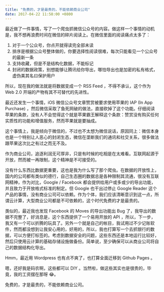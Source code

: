 ```yaml
---
title: "免费的，才是最贵的，不能依赖商业公司"
date: 2017-04-22 11:58:00 +0800
---
```


最近做了一件事情，写了一个爬虫抓微信公众号的内容。做这样一个事情的动机是，我不想再浪费时间在微信的碎片阅读上。在微信里面的阅读痛点太多了：

1. 对于一个公众号，你点开就得读完全部未读
2. 排序是根据公众号整体做的，你要选择性阅读很难，每次只能看见一个公众号的最新一条
3. 支持收藏，但是不是结构化数据，不能标记
4. 封闭的数据政策，别想能够让腾讯给你导出，哪怕导出也是加密的私有格式，虚伪美其名曰保护用户

所以，现在我的做法就是将数据变成一个 RSS Feed ，不得不承认，这个作为 Web 2.0 开端的产物有其不可替代的先进性。

最近还发生一个事情，iOS 微信公众号文章赞赏被要求使用苹果的 IAP (In App Purchase) ，然后微信采取了鱼死网破的做法，直接砍掉了这个功能。仔细阅读苹果的条款，没有人不会觉得这个就是苹果霸王解释这个条款：赞赏没有购买任何实质性的功能和增值服务，然而苹果就是要抽成。

这个事情上，我是倾向于微信的，不过也不太想为微信说话，原因同上：微信本身也是一个特别让人恶心的封闭生态，微信在垄断我们的通讯和社交关系，很多做法跟苹果这次比之有过之而无不及。

作为商业公司，追逐利润无可厚非，只是有时候的吃相是在太难看。互联网起源于开放，然而被一再限制，这个精神是不可接受的。

没有什么东西比数据更重要，这也是我为什么写了那个爬虫。在数据的开放性上，国内的公司都有类似的德行，自己生态圈的数据总是各种限制其流通，很没有互联网精神，作为对比，Google / Facebook 都会提供给用户或多或少的导出功能，并且致力于开放格式标准的制定。但 Google 也干出过停止 Google Reader 这个产品的事情，没有商业公司可以依赖。作为个体，我们应该清晰意识到这一点，所谓云计算，大型商业公司都是不可依赖的，这个时代免费的才是最贵的。

类似的，最近我也发现 Facebook 的 Moves 的导出功能出 Bug 了，我导出的数据不完整了，好消息是，这个东西提供了一个易用开放的 API ，所以，下一步，我又有一个可以折腾的玩具了。另外一个就是自己的帐目，我试用过不少记账软件，然而都没想到让我安心用的，好用的，所以，我也打算写一个去抓银行的数据，可以方便打标签的。考虑到数据安全的问题，这些东西还是本地运行比较好，然后只使用云计算的基础存储设施做备份。简单说，至少确保可以从商业公司将自己的数据结构化导出。

Hmm，最近用 Wordpress 也有点不爽了，也打算全面迁移到 Github Pages 。

嗯，还好我是码农啊，这些都可以 DIY 。当然啦，做这些其实也是很贵的，毕竟，我的工资摆在那呀 😂。

免费的，才是最贵的，不能依赖商业公司。
